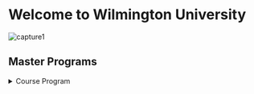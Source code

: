 # Welcome to Wilmington University

![capture1](https://user-images.githubusercontent.com/44885441/48521130-2ff67780-e841-11e8-8efa-807518dbd66f.PNG)

## Master Programs

<details>
<summary> Course Program</summary>
<br>
<pre>

<br>

<details>
<summary> Information Assurance </summary>
<br>
 
-----------------------
|  Information Assurance     | Instructor                 | Cost                       | Schedule                 | 
| -------------------------- |:--------------------------:| --------------------------:|--------------------------
| - [MAJ 6050](http://www.wilmu.edu/courses/coursedescriptions.aspx?subcode=SEC&level=g)             | [Mario Yepes](https://www.linkedin.com/in/mario-j-yepes-51092b33/)                | $1600                      |Wednesday / Tuesday       |
| - [MAJ 7000](http://www.wilmu.edu/courses/coursedescriptions.aspx?subcode=SEC&level=g)                 | [James Jones](https://www.linkedin.com/in/james-jones-809b572/)              | $1600                      |Tuesday / Thursday        |
| - [SEC 6010](http://www.wilmu.edu/courses/coursedescriptions.aspx?subcode=SEC&level=g)                 | [Ryan Connor](https://www.linkedin.com/in/ryan-connor-18216598/)                | $1400                      |Friday                    |
| - [SEC 6030](http://www.wilmu.edu/courses/coursedescriptions.aspx?subcode=SEC&level=g)                 | [Jhon Smith](https://www.linkedin.com/in/jhon-smith-058211167/)                | $1400                      |Monday                    |
| - [SEC 6060](http://www.wilmu.edu/courses/coursedescriptions.aspx?subcode=SEC&level=g)                | [Beverly Flowers](https://www.linkedin.com/in/beverly-maier-559288121/)            | $1400                      |Thursday                  |
-----------------------------
 
## Project Managment

<details>
<summary> IPM </summary>
<br>

----------------------
|  Project Managment        | Instructor                  | Cost                       | Schedule                 | 
| -------------------------- |:--------------------------:| --------------------------:|--------------------------
| - [IPM 6000](http://www.wilmu.edu/courses/syllabipdf/IPM6000.pdf?t=636791062700343239636791062700343239)                | [Mike Tyson](https://www.linkedin.com/in/mike-tyson-258351b2/)                 | $1600                      |Monday / Tuesday          |
| - [IPM 6020](http://www.wilmu.edu/courses/coursedescriptions.aspx?subcode=IPM)               | [Edward Mc Keown](https://www.linkedin.com/in/doctor-edward/)            | $1600                      |Thursday                  |
| - [IPM 6010](http://www.wilmu.edu/courses/syllabipdf/IPM6010.pdf?t=636791062700343239636791062700343239)                | [Lebron Jackson](https://www.linkedin.com/in/lebron-jackson-909631160/)             | $1400                      |Wednesday/ Friday         |
| - [IPM 6030](http://www.wilmu.edu/courses/syllabipdf/IPM6030.pdf?t=636791062700499465636791062700499465)                 | [Paul Curry](https://www.linkedin.com/in/paul-curry-98198124/)                 | $1400                      |Monday                    |
| - [IPM 6050](http://www.wilmu.edu/courses/syllabipdf/IPM6050.pdf?t=636791062700499465636791062700499465)                | [Samantha Keys](https://www.linkedin.com/in/samanthafernandez/)              | $1400                      |Wednesday /Thursday       |
-----------------------------

## Cyber Security

<details>
<summary> Cyber Security </summary>
<br>

----------------------
|  Cyber Security            | Instructor                 | Cost                       | Schedule                 | 
| -------------------------- |:--------------------------:| --------------------------:|--------------------------
| - [CYB 6000](http://www.wilmu.edu/courses/coursedescriptions.aspx?subcode=CYB)                 | [Drew Brees](https://www.linkedin.com/in/drew-brees-167546113/)                 | $1600                      |Wednesday                 |
| - [CYB 6010](http://www.wilmu.edu/courses/coursedescriptions.aspx?subcode=CYB)                | [Dan Mario](https://www.linkedin.com/in/dan-mario-34b005101/)                 | $1600                      |Tuesday                   |
| - [SEC 6010](http://www.wilmu.edu/courses/coursedescriptions.aspx?subcode=CYB)                 | [Bret Favre](https://www.linkedin.com/in/brett-favre-0b4b51152/)                 | $1400                      |Friday                    |
| - [SEC 6030](http://www.wilmu.edu/courses/syllabipdf/CYB6030.pdf?t=636791065624323607636791065624323607)                 | [John Elway](https://www.linkedin.com/in/john-elway-02845121/)                 | $1400                      |Monday                    |
| - [SEC 6060](http://www.wilmu.edu/courses/coursedescriptions.aspx?subcode=CYB)                 | [Steve Young](https://www.linkedin.com/in/steve-young-10847445/)                | $1400                      |Thursday                  |
-----------------------------
